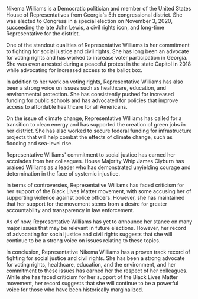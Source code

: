 Nikema Williams is a Democratic politician and member of the United States House of Representatives from Georgia's 5th congressional district. She was elected to Congress in a special election on November 3, 2020, succeeding the late John Lewis, a civil rights icon, and long-time Representative for the district.

One of the standout qualities of Representative Williams is her commitment to fighting for social justice and civil rights. She has long been an advocate for voting rights and has worked to increase voter participation in Georgia. She was even arrested during a peaceful protest in the state Capitol in 2018 while advocating for increased access to the ballot box.

In addition to her work on voting rights, Representative Williams has also been a strong voice on issues such as healthcare, education, and environmental protection. She has consistently pushed for increased funding for public schools and has advocated for policies that improve access to affordable healthcare for all Americans.

On the issue of climate change, Representative Williams has called for a transition to clean energy and has supported the creation of green jobs in her district. She has also worked to secure federal funding for infrastructure projects that will help combat the effects of climate change, such as flooding and sea-level rise.

Representative Williams' commitment to social justice has earned her accolades from her colleagues. House Majority Whip James Clyburn has praised Williams as a leader who has demonstrated unyielding courage and determination in the face of systemic injustice.

In terms of controversies, Representative Williams has faced criticism for her support of the Black Lives Matter movement, with some accusing her of supporting violence against police officers. However, she has maintained that her support for the movement stems from a desire for greater accountability and transparency in law enforcement.

As of now, Representative Williams has yet to announce her stance on many major issues that may be relevant in future elections. However, her record of advocating for social justice and civil rights suggests that she will continue to be a strong voice on issues relating to these topics.

In conclusion, Representative Nikema Williams has a proven track record of fighting for social justice and civil rights. She has been a strong advocate for voting rights, healthcare, education, and the environment, and her commitment to these issues has earned her the respect of her colleagues. While she has faced criticism for her support of the Black Lives Matter movement, her record suggests that she will continue to be a powerful voice for those who have been historically marginalized.
